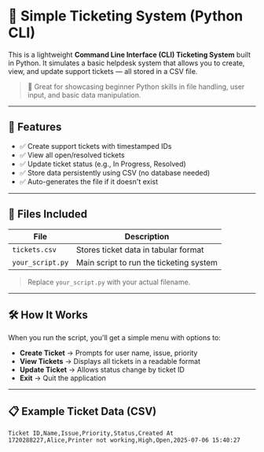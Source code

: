 # 🎫 Simple Ticketing System (Python CLI)

This is a lightweight **Command Line Interface (CLI) Ticketing System** built in Python. It simulates a basic helpdesk system that allows you to create, view, and update support tickets — all stored in a CSV file.

> 🔧 Great for showcasing beginner Python skills in file handling, user input, and basic data manipulation.

---

## 🚀 Features

- ✅ Create support tickets with timestamped IDs
- ✅ View all open/resolved tickets
- ✅ Update ticket status (e.g., In Progress, Resolved)
- ✅ Store data persistently using CSV (no database needed)
- ✅ Auto-generates the file if it doesn't exist

---

## 📂 Files Included

| File         | Description                           |
|--------------|---------------------------------------|
| `tickets.csv`| Stores ticket data in tabular format  |
| `your_script.py` | Main script to run the ticketing system |

> Replace `your_script.py` with your actual filename.

---

## 🛠 How It Works

When you run the script, you'll get a simple menu with options to:
- **Create Ticket** → Prompts for user name, issue, priority  
- **View Tickets** → Displays all tickets in a readable format  
- **Update Ticket** → Allows status change by ticket ID  
- **Exit** → Quit the application

---

## 📋 Example Ticket Data (CSV)

```csv
Ticket ID,Name,Issue,Priority,Status,Created At
1720288227,Alice,Printer not working,High,Open,2025-07-06 15:40:27
